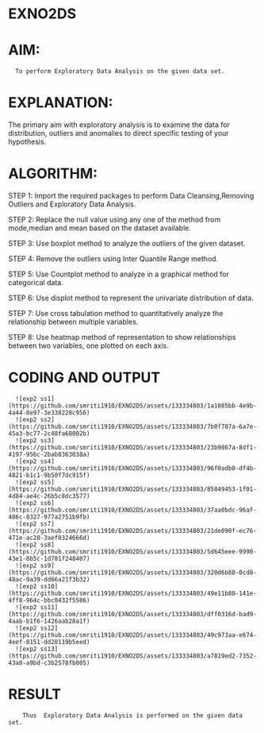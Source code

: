 # EXNO2DS
# AIM:
      To perform Exploratory Data Analysis on the given data set.
      
# EXPLANATION:
  The primary aim with exploratory analysis is to examine the data for distribution, outliers and anomalies to direct specific testing of your hypothesis.
  
# ALGORITHM:
STEP 1: Import the required packages to perform Data Cleansing,Removing Outliers and Exploratory Data Analysis.

STEP 2: Replace the null value using any one of the method from mode,median and mean based on the dataset available.

STEP 3: Use boxplot method to analyze the outliers of the given dataset.

STEP 4: Remove the outliers using Inter Quantile Range method.

STEP 5: Use Countplot method to analyze in a graphical method for categorical data.

STEP 6: Use displot method to represent the univariate distribution of data.

STEP 7: Use cross tabulation method to quantitatively analyze the relationship between multiple variables.

STEP 8: Use heatmap method of representation to show relationships between two variables, one plotted on each axis.

# CODING AND OUTPUT

      ![exp2 ss1](https://github.com/smriti1910/EXNO2DS/assets/133334803/1a1085bb-4e9b-4a44-8e97-3e338228c956)
      ![exp2 ss2](https://github.com/smriti1910/EXNO2DS/assets/133334803/7b0f787a-6a7e-45a3-bc77-2c48fa68002b)
      ![exp2 ss3](https://github.com/smriti1910/EXNO2DS/assets/133334803/23b9867a-8df1-4197-956c-2bab8363038a)
      ![exp2 ss4](https://github.com/smriti1910/EXNO2DS/assets/133334803/96f0adb0-df4b-4821-b1c1-9b50f7dc915f)
      ![exp2 ss5](https://github.com/smriti1910/EXNO2DS/assets/133334803/85849453-1f01-4d84-ae4c-26b5c8dc3577)
      ![exp2 ss6](https://github.com/smriti1910/EXNO2DS/assets/133334803/37aa0bdc-96af-486c-8327-977a2751b9fb)
      ![exp2 ss7](https://github.com/smriti1910/EXNO2DS/assets/133334803/21de090f-ec76-471e-ac28-3aef0324666d)
      ![exp2 ss8](https://github.com/smriti1910/EXNO2DS/assets/133334803/5d645eee-9990-43e1-8b5c-1d781f248407)
      ![exp2 ss9](https://github.com/smriti1910/EXNO2DS/assets/133334803/320d6b88-0cd8-48ac-9a39-dd66a21f3b32)
      ![exp2 ss10](https://github.com/smriti1910/EXNO2DS/assets/133334803/49e11b80-141e-4ff8-964c-bbc0432f5506)
      ![exp2 ss11](https://github.com/smriti1910/EXNO2DS/assets/133334803/dff0316d-bad9-4aab-b1f6-1426aab28a1f)
      ![exp2 ss12](https://github.com/smriti1910/EXNO2DS/assets/133334803/49c973aa-e674-4eef-8151-dd28119b5eed)
      ![exp2 ss13](https://github.com/smriti1910/EXNO2DS/assets/133334803/a7819ed2-7352-43a0-a9bd-c3b2578fb005)



# RESULT
        Thus  Exploratory Data Analysis is performed on the given data set.

